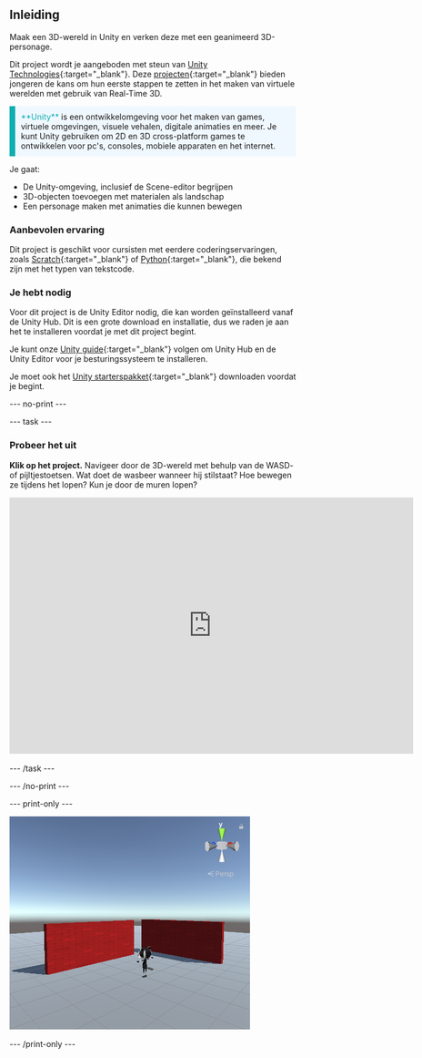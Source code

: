 ## Inleiding

Maak een 3D-wereld in Unity en verken deze met een geanimeerd 3D-personage.

Dit project wordt je aangeboden met steun van [Unity Technologies](https://unity.com/){:target="_blank"}.  Deze [projecten](https://projects.raspberrypi.org/nl-NL/pathways/unity-intro){:target="_blank"} bieden jongeren de kans om hun eerste stappen te zetten in het maken van virtuele werelden met gebruik van Real-Time 3D.

<p style="border-left: solid; border-width:10px; border-color: #0faeb0; background-color: aliceblue; padding: 10px;">
<span style="color: #0faeb0">**Unity**</span> is een ontwikkelomgeving voor het maken van games, virtuele omgevingen, visuele vehalen, digitale animaties en meer. Je kunt Unity gebruiken om 2D en 3D cross-platform games te ontwikkelen voor pc's, consoles, mobiele apparaten en het internet.
</p>

Je gaat:
+ De Unity-omgeving, inclusief de Scene-editor begrijpen
+ 3D-objecten toevoegen met materialen als landschap
+ Een personage maken met animaties die kunnen bewegen

### Aanbevolen ervaring
Dit project is geschikt voor cursisten met eerdere coderingservaringen, zoals [Scratch](https://projects.raspberrypi.org/nl-NL/pathways/scratch-intro){:target="_blank"} of [Python](https://projects.raspberrypi.org/nl-NL/pathways/python-intro){:target="_blank"}, die bekend zijn met het typen van tekstcode.

### Je hebt nodig
Voor dit project is de Unity Editor nodig, die kan worden geïnstalleerd vanaf de Unity Hub. Dit is een grote download en installatie, dus we raden je aan het te installeren voordat je met dit project begint.

Je kunt onze [Unity guide](https://projects.raspberrypi.org/nl-NL/projects/unity-guide){:target="_blank"} volgen om Unity Hub en de Unity Editor voor je besturingssysteem te installeren.

Je moet ook het [Unity starterspakket](https://rpf.io/p/nl-NL/explore-a-3d-world-go){:target="_blank"} downloaden voordat je begint.

--- no-print ---

--- task ---
### Probeer het uit

**Klik op het project.** Navigeer door de 3D-wereld met behulp van de WASD- of pijltjestoetsen. Wat doet de wasbeer wanneer hij stilstaat? Hoe bewegen ze tijdens het lopen? Kun je door de muren lopen?

<iframe allowtransparency="true" width="710" height="450" src="https://explore-a-3d-world-basic.rpfilt.repl.co" frameborder="0"></iframe>

--- /task ---

--- /no-print ---

--- print-only ---

![Voltooid project.](images/showcase_static.png)

--- /print-only ---
